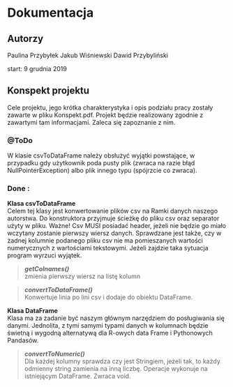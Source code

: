 # Dokumentacja 

## Autorzy
Paulina Przybyłek
Jakub Wiśniewski
Dawid Przybyliński

start: 9 grudnia 2019

## Konspekt projektu

Cele projektu, jego krótka charakterystyka i opis podziału pracy zostały zawarte w pliku Konspekt.pdf. Projekt będzie realizowany zgodnie z zawartymi tam informacjami. Zaleca się zapoznanie z nim.

### @ToDo

W klasie csvToDataFrame należy obsłużyć wyjątki powstające, w przypadku gdy użytkownik poda pusty plik (zwraca na razie błąd NullPointerException) albo plik innego typu (spójrzcie co zwraca). 

### Done : 
**Klasa csvToDataFrame**    
  Celem tej klasy jest konwertowanie plików csv na Ramki danych naszego autorstwa. 
  Do konstruktora przyjmuje ścieżkę do pliku csv oraz separator użyty w pliku. 
  Ważne! Csv MUSI posiadać header, jeżeli nie będzie go miało wczytany zostanie pierwszy wiersz danych.
  Sprawdzane jest także, czy w żadnej kolumnie podanego pliku csv nie ma pomieszanych wartości numerycznych z wartościami
  tekstowymi. Jeżeli zajdzie taka sytuacja program wyrzuci wyjątek.
  
>  ***getColnames()***   
>    zmienia pierwszy wiersz na listę kolumn
    
>  ***convertToDataFrame()***   
>    Konwertuje linia po lini csv i dodaje do obiektu DataFrame. 

**Klasa DataFrame**   
  Klasa ma za zadanie być naszym głównym narzędziem do posługiwania się danymi. Jednolita, z tymi samymi typami danych w kolumnach będzie świetną i wygodną alternatywą dla R-owych data Frame i Pythonowych Pandasów. 
  
>   ***convertToNumeric()***   
>     Dla każdej kolumny sprawdza czy jest Stringiem, jeżeli tak, to każdy odmienny string zamienia na inną liczbę. Operacje wykonuje na istniejącym DataFrame. Zwraca void. 


